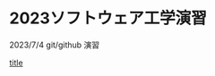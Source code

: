 # 2023ソフトウェア工学演習
2023/7/4
git/github 演習

[title](https://github.com/kk4m10/hello-world/blob/main/git-tutorial.md)
